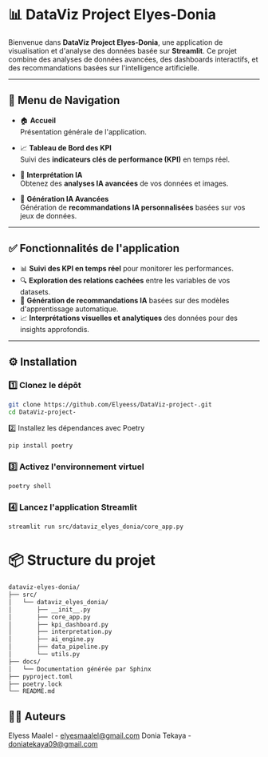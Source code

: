 # 📊 DataViz Project Elyes-Donia

Bienvenue dans **DataViz Project Elyes-Donia**, une application de visualisation et d'analyse des données basée sur **Streamlit**. Ce projet combine des analyses de données avancées, des dashboards interactifs, et des recommandations basées sur l'intelligence artificielle.

---

## 🚀 **Menu de Navigation**

- 🏠 **Accueil**  
  Présentation générale de l'application.

- 📈 **Tableau de Bord des KPI**  
  Suivi des **indicateurs clés de performance (KPI)** en temps réel.

- 🧠 **Interprétation IA**  
  Obtenez des **analyses IA avancées** de vos données et images.

- 💬 **Génération IA Avancées**  
  Génération de **recommandations IA personnalisées** basées sur vos jeux de données.

---

## ✅ **Fonctionnalités de l'application**

- 📊 **Suivi des KPI en temps réel** pour monitorer les performances.
- 🔍 **Exploration des relations cachées** entre les variables de vos datasets.
- 🤖 **Génération de recommandations IA** basées sur des modèles d'apprentissage automatique.
- 📈 **Interprétations visuelles et analytiques** des données pour des insights approfondis.

---

## ⚙️ **Installation**

### 1️⃣ Clonez le dépôt

```bash
git clone https://github.com/Elyeess/DataViz-project-.git
cd DataViz-project-
```
2️⃣ Installez les dépendances avec Poetry
```bash
pip install poetry
```
### 3️⃣ Activez l'environnement virtuel
```bash
poetry shell
```
### 4️⃣ Lancez l'application Streamlit

```bash
streamlit run src/dataviz_elyes_donia/core_app.py
```

# 📦 Structure du projet

```bash
dataviz-elyes-donia/
├── src/
│   └── dataviz_elyes_donia/
│       ├── __init__.py
│       ├── core_app.py
│       ├── kpi_dashboard.py
│       ├── interpretation.py
│       ├── ai_engine.py
│       ├── data_pipeline.py
│       └── utils.py
├── docs/
│   └── Documentation générée par Sphinx
├── pyproject.toml
├── poetry.lock
└── README.md
```

## 👩‍💻 Auteurs
Elyess Maalel - elyesmaalel@gmail.com
Donia Tekaya - doniatekaya09@gmail.com
